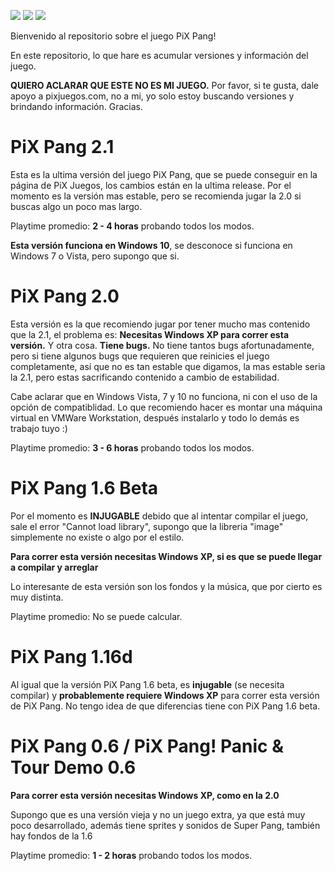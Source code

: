 ![](https://img.shields.io/github/downloads/tomiiiiiiiii/pixpang/total) ![](https://img.shields.io/github/last-commit/tomiiiiiiiii/pixpang) ![](https://img.shields.io/github/release-date/tomiiiiiiiii/pixpang)

Bienvenido al repositorio sobre el juego PiX Pang!

En este repositorio, lo que hare es acumular versiones y información del juego.

**QUIERO ACLARAR QUE ESTE NO ES MI JUEGO.** Por favor, si te gusta, dale apoyo a pixjuegos.com, no a mi, yo solo estoy buscando versiones y brindando información. Gracias.



# PiX Pang 2.1
Esta es la ultima versión del juego PiX Pang, que se puede conseguir en la página de PiX Juegos, los cambios están en la ultima release.
Por el momento es la versión mas estable, pero se recomienda jugar la 2.0 si buscas algo un poco mas largo.

Playtime promedio: **2 - 4 horas** probando todos los modos.

**Esta versión funciona en Windows 10**, se desconoce si funciona en Windows 7 o Vista, pero supongo que si.

# PiX Pang 2.0
Esta versión es la que recomiendo jugar por tener mucho mas contenido que la 2.1, el problema es:
**Necesitas Windows XP para correr esta versión.**
Y otra cosa.
**Tiene bugs.**
No tiene tantos bugs afortunadamente, pero si tiene algunos bugs que requieren que reinicies el juego completamente, así que no es tan estable que digamos, la mas estable seria la 2.1, pero estas sacrificando contenido a cambio de estabilidad.

Cabe aclarar que en Windows Vista, 7 y 10 no funciona, ni con el uso de la opción de compatiblidad.
Lo que recomiendo hacer es montar una máquina virtual en VMWare Workstation, después instalarlo y todo lo demás es trabajo tuyo :)

Playtime promedio: **3 - 6 horas** probando todos los modos.

# PiX Pang 1.6 Beta
Por el momento es **INJUGABLE** debido que al intentar compilar el juego, sale el error "Cannot load library", supongo que la libreria "image" simplemente no existe o algo por el estilo.

**Para correr esta versión necesitas Windows XP, si es que se puede llegar a compilar y arreglar**

Lo interesante de esta versión son los fondos y la música, que por cierto es muy distinta.

Playtime promedio: No se puede calcular.

# PiX Pang 1.16d
Al igual que la versión PiX Pang 1.6 beta, es **injugable** (se necesita compilar) y **probablemente requiere Windows XP** para correr esta versión de PiX Pang.
No tengo idea de que diferencias tiene con PiX Pang 1.6 beta.

# PiX Pang 0.6 / PiX Pang! Panic & Tour Demo 0.6
**Para correr esta versión necesitas Windows XP, como en la 2.0**

Supongo que es una versión vieja y no un juego extra, ya que está muy poco desarrollado, además tiene sprites y sonidos de Super Pang, también hay fondos de la 1.6

Playtime promedio: **1 - 2 horas** probando todos los modos.
